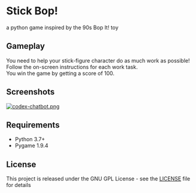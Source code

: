 # Stick Bop!
a python game inspired by the 90s Bop It! toy

## Gameplay
You need to help your stick-figure character do as much work as possible!  
Follow the on-screen instructions for each work task.  
You win the game by getting a score of 100.

## Screenshots
[![codex-chatbot.png](https://i.imgur.com/kAs7PWf.png)](https://imgur.com/kAs7PWf)

## Requirements
* Python 3.7+
* Pygame 1.9.4

## License
This project is released under the GNU GPL License - see the [LICENSE](LICENSE) file for details